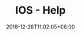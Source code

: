 ---
title: "IOS - Help"
date: 2018-12-28T11:02:05+06:00
icon: "ti-info-alt"
type: "pages"
weight: 1
---